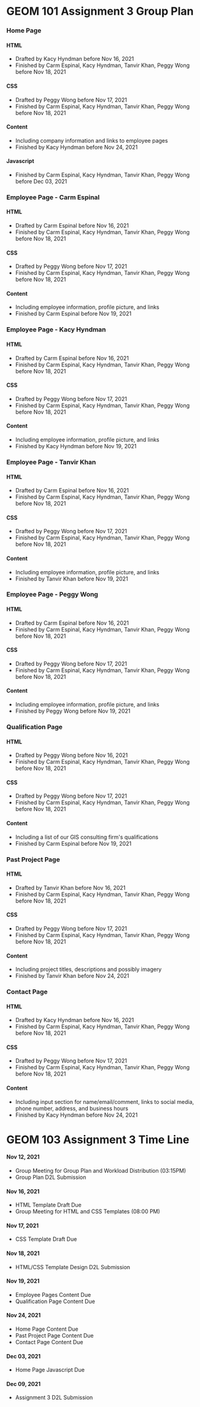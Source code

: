 # GEOM 101 Assignment 3 Group Plan

### Home Page
#### HTML
- Drafted by Kacy Hyndman before Nov 16, 2021
- Finished by Carm Espinal, Kacy Hyndman, Tanvir Khan, Peggy Wong before Nov 18, 2021
#### CSS
- Drafted by Peggy Wong before Nov 17, 2021
- Finished by Carm Espinal, Kacy Hyndman, Tanvir Khan, Peggy Wong before Nov 18, 2021
#### Content
- Including company information and links to employee pages
- Finished by Kacy Hyndman before Nov 24, 2021
#### Javascript
- Finished by Carm Espinal, Kacy Hyndman, Tanvir Khan, Peggy Wong before Dec 03, 2021

### Employee Page - Carm Espinal
#### HTML
- Drafted by Carm Espinal before Nov 16, 2021
- Finished by Carm Espinal, Kacy Hyndman, Tanvir Khan, Peggy Wong before Nov 18, 2021
#### CSS
- Drafted by Peggy Wong before Nov 17, 2021
- Finished by Carm Espinal, Kacy Hyndman, Tanvir Khan, Peggy Wong before Nov 18, 2021
#### Content
- Including employee information, profile picture, and links
- Finished by Carm Espinal before Nov 19, 2021

### Employee Page - Kacy Hyndman
#### HTML
- Drafted by Carm Espinal before Nov 16, 2021
- Finished by Carm Espinal, Kacy Hyndman, Tanvir Khan, Peggy Wong before Nov 18, 2021
#### CSS
- Drafted by Peggy Wong before Nov 17, 2021
- Finished by Carm Espinal, Kacy Hyndman, Tanvir Khan, Peggy Wong before Nov 18, 2021
#### Content
- Including employee information, profile picture, and links
- Finished by Kacy Hyndman before Nov 19, 2021

### Employee Page - Tanvir Khan
#### HTML
- Drafted by Carm Espinal before Nov 16, 2021
- Finished by Carm Espinal, Kacy Hyndman, Tanvir Khan, Peggy Wong before Nov 18, 2021
#### CSS
- Drafted by Peggy Wong before Nov 17, 2021
- Finished by Carm Espinal, Kacy Hyndman, Tanvir Khan, Peggy Wong before Nov 18, 2021
#### Content
- Including employee information, profile picture, and links
- Finished by Tanvir Khan before Nov 19, 2021

### Employee Page - Peggy Wong
#### HTML
- Drafted by Carm Espinal before Nov 16, 2021
- Finished by Carm Espinal, Kacy Hyndman, Tanvir Khan, Peggy Wong before Nov 18, 2021
#### CSS
- Drafted by Peggy Wong before Nov 17, 2021
- Finished by Carm Espinal, Kacy Hyndman, Tanvir Khan, Peggy Wong before Nov 18, 2021
#### Content
- Including employee information, profile picture, and links
- Finished by Peggy Wong before Nov 19, 2021

### Qualification Page
#### HTML
- Drafted by Peggy Wong before Nov 16, 2021
- Finished by Carm Espinal, Kacy Hyndman, Tanvir Khan, Peggy Wong before Nov 18, 2021
#### CSS
- Drafted by Peggy Wong before Nov 17, 2021
- Finished by Carm Espinal, Kacy Hyndman, Tanvir Khan, Peggy Wong before Nov 18, 2021
#### Content
- Including a list of our GIS consulting firm's qualifications
- Finished by Carm Espinal before Nov 19, 2021

### Past Project Page
#### HTML
- Drafted by Tanvir Khan before Nov 16, 2021
- Finished by Carm Espinal, Kacy Hyndman, Tanvir Khan, Peggy Wong before Nov 18, 2021
#### CSS
- Drafted by Peggy Wong before Nov 17, 2021
- Finished by Carm Espinal, Kacy Hyndman, Tanvir Khan, Peggy Wong before Nov 18, 2021
#### Content
- Including project titles, descriptions and possibly imagery
- Finished by Tanvir Khan before Nov 24, 2021

### Contact Page
#### HTML
- Drafted by Kacy Hyndman before Nov 16, 2021
- Finished by Carm Espinal, Kacy Hyndman, Tanvir Khan, Peggy Wong before Nov 18, 2021
#### CSS
- Drafted by Peggy Wong before Nov 17, 2021
- Finished by Carm Espinal, Kacy Hyndman, Tanvir Khan, Peggy Wong before Nov 18, 2021
#### Content
- Including input section for name/email/comment, links to social media, phone number, address, and business hours
- Finished by Kacy Hyndman before Nov 24, 2021

# GEOM 103 Assignment 3 Time Line

#### Nov 12, 2021
- Group Meeting for Group Plan and Workload Distribution (03:15PM)
- Group Plan D2L Submission

#### Nov 16, 2021
- HTML Template Draft Due
- Group Meeting for HTML and CSS Templates (08:00 PM)

#### Nov 17, 2021
- CSS Template Draft Due

#### Nov 18, 2021
- HTML/CSS Template Design D2L Submission

#### Nov 19, 2021
- Employee Pages Content Due
- Qualification Page Content Due

#### Nov 24, 2021
- Home Page Content Due
- Past Project Page Content Due
- Contact Page Content Due

#### Dec 03, 2021
- Home Page Javascript Due

#### Dec 09, 2021
- Assignment 3 D2L Submission
